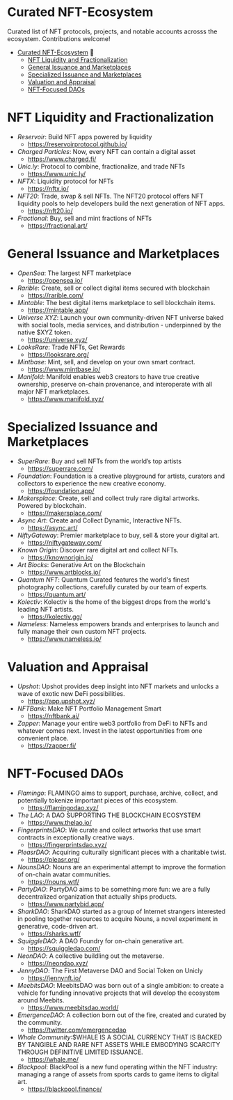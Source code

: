 # Curated NFT-Ecosystem
Curated list of NFT protocols, projects, and notable accounts acrosss the ecosystem. Contributions welcome!


- [Curated NFT-Ecosystem](#curated-nft-ecosystem) 🤖
    - [NFT Liquidity and Fractionalization](#nft-liquidity-and-fractionalization)
    - [General Issuance and Marketplaces](#general-issuance-and-marketplaces)
    - [Specialized Issuance and Marketplaces](#specialized-issuance-and-marketplaces)
    - [Valuation and Appraisal](#valuation-and-appraisal)
    - [NFT-Focused DAOs](#nft-focused-daos)

# NFT Liquidity and Fractionalization
- *Reservoir*: Build NFT apps powered by liquidity
    - https://reservoirprotocol.github.io/
- *Charged Particles*: Now, every NFT can contain a digital asset
    -  https://www.charged.fi/
- *Unic.ly*: Protocol to combine, fractionalize, and trade NFTs
    - https://www.unic.ly/
- *NFTX*: Liquidity protocol for NFTs 
    - https://nftx.io/
- *NFT20*: Trade, swap & sell NFTs. The NFT20 protocol offers NFT liquidity pools to help developers build the next generation of NFT apps.
    - https://nft20.io/
- *Fractional*: Buy, sell and mint fractions of NFTs
    - https://fractional.art/
# General Issuance and Marketplaces
- *OpenSea*: The largest NFT marketplace
    -  https://opensea.io/
- *Rarible*: Create, sell or collect digital items secured with blockchain
    - https://rarible.com/
- *Mintable*: The best digital items marketplace to sell blockchain items.
    - https://mintable.app/
- *Universe XYZ*: Launch your own community-driven NFT universe baked with social tools, media services, and distribution - underpinned by the native $XYZ token.
    - https://universe.xyz/
- *LooksRare*: Trade NFTs, Get Rewards
    - https://looksrare.org/
- *Mintbase*: Mint, sell, and develop on your own smart contract. 
    - https://www.mintbase.io/
- *Manifold*: Manifold enables web3 creators to have true creative ownership, preserve on-chain provenance, and interoperate with all major NFT marketplaces.
    - https://www.manifold.xyz/
# Specialized Issuance and Marketplaces
- *SuperRare*: Buy and sell NFTs from the world’s top artists
    - https://superrare.com/
- *Foundation*: Foundation is a creative playground for artists, curators and collectors to experience the new creative economy.
    -  https://foundation.app/
- *Makersplace*: Create, sell and collect truly rare digital artworks. Powered by blockchain. 
    - https://makersplace.com/
- *Async Art*: Create and Collect Dynamic, Interactive NFTs. 
    - https://async.art/
- *NiftyGateway*: Premier marketplace to buy, sell & store your digital art.
    - https://niftygateway.com/ 
- *Known Origin*: Discover rare digital art and collect NFTs. 
    - https://knownorigin.io/
- *Art Blocks*: Generative Art on the Blockchain
    - https://www.artblocks.io/   
- *Quantum NFT*: Quantum Curated features the world's finest photography collections, carefully curated by our team of experts.
    - https://quantum.art/
- *Kolectiv*: Kolectiv is the home of the biggest drops from the world's leading NFT artists.
    - https://kolectiv.gg/
- *Nameless*: Nameless empowers brands and enterprises to launch and fully manage their own custom NFT projects.
    - https://www.nameless.io/
# Valuation and Appraisal
- *Upshot*: Upshot provides deep insight into NFT markets and unlocks a wave of exotic new DeFi possibilities.
    - https://app.upshot.xyz/  
- *NFTBank*: Make NFT Portfolio Management Smart
    - https://nftbank.ai/
- *Zapper*: Manage your entire web3 portfolio from DeFi to NFTs and whatever comes next. Invest in the latest opportunities from one convenient place.
    - https://zapper.fi/
# NFT-Focused DAOs
- *Flamingo*: FLAMINGO aims to support, purchase, archive, collect, and potentially tokenize important pieces of this ecosystem.
    -   https://flamingodao.xyz/
- *The LAO*: A DAO SUPPORTING THE BLOCKCHAIN ECOSYSTEM
    -   https://www.thelao.io/
- *FingerprintsDAO*: We curate and collect artworks that use smart contracts in exceptionally creative ways.
    -   https://fingerprintsdao.xyz/
- *PleasrDAO*: Acquiring culturally significant pieces with a charitable twist. 
    -  https://pleasr.org/
- *NounsDAO*: Nouns are an experimental attempt to improve the formation of on-chain avatar communities. 
    - https://nouns.wtf/
- *PartyDAO*: PartyDAO aims to be something more fun: we are a fully decentralized organization that actually ships products.
    - https://www.partybid.app/
- *SharkDAO*: SharkDAO started as a group of Internet strangers interested in pooling together resources to acquire Nouns, a novel experiment in generative, code-driven art.
    - https://sharks.wtf/
- *SquiggleDAO*: A DAO Foundry for on-chain generative art. 
    - https://squiggledao.com/
- *NeonDAO*: A collective buildling out the metaverse.
    - https://neondao.xyz/
- *JennyDAO*: The First Metaverse DAO and Social Token on Unicly
    - https://jennynft.io/
- *MeebitsDAO*: MeebitsDAO was born out of a single ambition: to create a vehicle for funding innovative projects that will develop the ecosystem around Meebits.
    -  https://www.meebitsdao.world/ 
- *EmergenceDAO*: A collection born out of the fire, created and curated by the community.
    - https://twitter.com/emergencedao
- *Whale Community*:$WHALE IS A SOCIAL CURRENCY THAT IS BACKED BY TANGIBLE AND RARE NFT ASSETS WHILE EMBODYING SCARCITY THROUGH DEFINITIVE LIMITED ISSUANCE. 
    - https://whale.me/  
- *Blackpool*: BlackPool is a new fund operating within the NFT industry: managing a range of assets from sports cards to game items to digital art.
    -   https://blackpool.finance/

